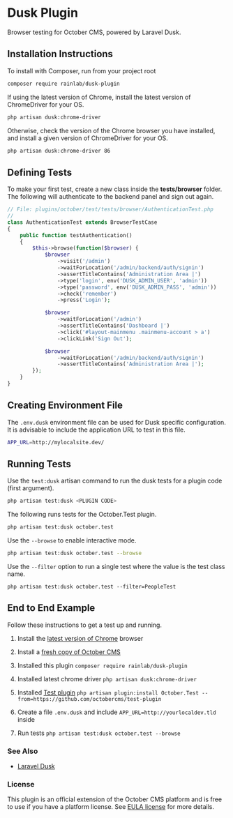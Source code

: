 # Dusk Plugin

Browser testing for October CMS, powered by Laravel Dusk.

## Installation Instructions

To install with Composer, run from your project root

```bash
composer require rainlab/dusk-plugin
```

If using the latest version of Chrome, install the latest version of ChromeDriver for your OS.

```bash
php artisan dusk:chrome-driver
```

Otherwise, check the version of the Chrome browser you have installed, and install a given version of ChromeDriver for your OS.

```bash
php artisan dusk:chrome-driver 86
```

## Defining Tests

To make your first test, create a new class inside the **tests/browser** folder. The following will authenticate to the backend panel and sign out again.

```php
// File: plugins/october/test/tests/browser/AuthenticationTest.php
//
class AuthenticationTest extends BrowserTestCase
{
    public function testAuthentication()
    {
        $this->browse(function($browser) {
            $browser
                ->visit('/admin')
                ->waitForLocation('/admin/backend/auth/signin')
                ->assertTitleContains('Administration Area |')
                ->type('login', env('DUSK_ADMIN_USER', 'admin'))
                ->type('password', env('DUSK_ADMIN_PASS', 'admin'))
                ->check('remember')
                ->press('Login');

            $browser
                ->waitForLocation('/admin')
                ->assertTitleContains('Dashboard |')
                ->click('#layout-mainmenu .mainmenu-account > a')
                ->clickLink('Sign Out');

            $browser
                ->waitForLocation('/admin/backend/auth/signin')
                ->assertTitleContains('Administration Area |');
        });
    }
}
```

## Creating Environment File

The `.env.dusk` environment file can be used for Dusk specific configuration. It is advisable to include the application URL to test in this file.

```bash
APP_URL=http://mylocalsite.dev/
```

## Running Tests

Use the `test:dusk` artisan command to run the dusk tests for a plugin code (first argument).

```bash
php artisan test:dusk <PLUGIN CODE>
```

The following runs tests for the October.Test plugin.

```bash
php artisan test:dusk october.test
```

Use the `--browse` to enable interactive mode.

```bash
php artisan test:dusk october.test --browse
```

Use the `--filter` option to run a single test where the value is the test class name.

```
php artisan test:dusk october.test --filter=PeopleTest
```

## End to End Example

Follow these instructions to get a test up and running.

1. Install the [latest version of Chrome](https://www.google.com.au/chrome/) browser

1. Install a [fresh copy of October CMS](https://docs.octobercms.com/)

1. Installed this plugin `composer require rainlab/dusk-plugin`

1. Installed latest chrome driver `php artisan dusk:chrome-driver`

1. Installed [Test plugin](https://github.com/octobercms/test-plugin) `php artisan plugin:install October.Test --from=https://github.com/octobercms/test-plugin`

1. Create a file `.env.dusk` and include `APP_URL=http://yourlocaldev.tld` inside

1. Run tests `php artisan test:dusk october.test --browse`

### See Also

- [Laravel Dusk](https://laravel.com/docs/9.x/dusk)

### License

This plugin is an official extension of the October CMS platform and is free to use if you have a platform license. See [EULA license](https://octobercms.com/eula) for more details.
